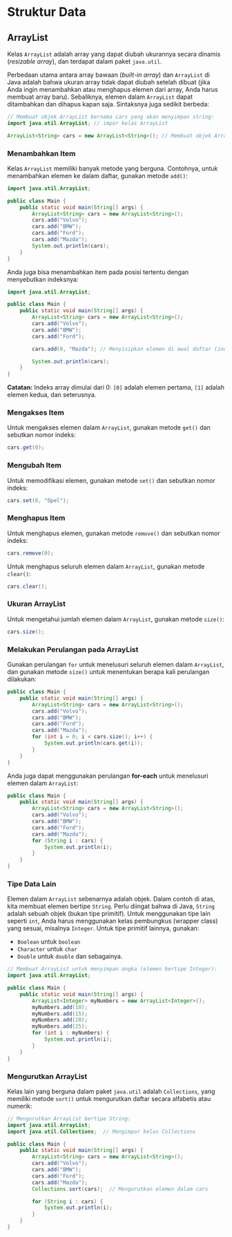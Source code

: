 # Struktur Data

## ArrayList

Kelas `ArrayList` adalah array yang dapat diubah ukurannya secara dinamis (*resizable array*), dan terdapat dalam paket `java.util`.

Perbedaan utama antara array bawaan (*built-in array*) dan `ArrayList` di Java adalah bahwa ukuran array tidak dapat diubah setelah dibuat (jika Anda ingin menambahkan atau menghapus elemen dari array, Anda harus membuat array baru). Sebaliknya, elemen dalam `ArrayList` dapat ditambahkan dan dihapus kapan saja. Sintaksnya juga sedikit berbeda:

```java
// Membuat objek ArrayList bernama cars yang akan menyimpan string:
import java.util.ArrayList; // impor kelas ArrayList

ArrayList<String> cars = new ArrayList<String>(); // Membuat objek ArrayList
```

### Menambahkan Item

Kelas `ArrayList` memiliki banyak metode yang berguna. Contohnya, untuk menambahkan elemen ke dalam daftar, gunakan metode `add()`:

```java
import java.util.ArrayList;

public class Main {
    public static void main(String[] args) {
        ArrayList<String> cars = new ArrayList<String>();
        cars.add("Volvo");
        cars.add("BMW");
        cars.add("Ford");
        cars.add("Mazda");
        System.out.println(cars);
    }
}
```

Anda juga bisa menambahkan item pada posisi tertentu dengan menyebutkan indeksnya:

```java
import java.util.ArrayList;

public class Main {
    public static void main(String[] args) {
        ArrayList<String> cars = new ArrayList<String>();
        cars.add("Volvo");
        cars.add("BMW");
        cars.add("Ford");

        cars.add(0, "Mazda"); // Menyisipkan elemen di awal daftar (indeks 0)

        System.out.println(cars);
    }
}
```

**Catatan:** Indeks array dimulai dari 0: `[0]` adalah elemen pertama, `[1]` adalah elemen kedua, dan seterusnya.

### Mengakses Item

Untuk mengakses elemen dalam `ArrayList`, gunakan metode `get()` dan sebutkan nomor indeks:

```java
cars.get(0);
```

### Mengubah Item

Untuk memodifikasi elemen, gunakan metode `set()` dan sebutkan nomor indeks:

```java
cars.set(0, "Opel");
```

### Menghapus Item

Untuk menghapus elemen, gunakan metode `remove()` dan sebutkan nomor indeks:

```java
cars.remove(0);
```

Untuk menghapus seluruh elemen dalam `ArrayList`, gunakan metode `clear()`:

```java
cars.clear();
```

### Ukuran ArrayList

Untuk mengetahui jumlah elemen dalam `ArrayList`, gunakan metode `size()`:

```java
cars.size();
```

### Melakukan Perulangan pada ArrayList

Gunakan perulangan `for` untuk menelusuri seluruh elemen dalam `ArrayList`, dan gunakan metode `size()` untuk menentukan berapa kali perulangan dilakukan:

```java filename=Main.java
public class Main {
    public static void main(String[] args) {
        ArrayList<String> cars = new ArrayList<String>();
        cars.add("Volvo");
        cars.add("BMW");
        cars.add("Ford");
        cars.add("Mazda");
        for (int i = 0; i < cars.size(); i++) {
            System.out.println(cars.get(i));
        }
    }
}
```

Anda juga dapat menggunakan perulangan **for-each** untuk menelusuri elemen dalam `ArrayList`:

```java filename=Main.java
public class Main {
    public static void main(String[] args) {
        ArrayList<String> cars = new ArrayList<String>();
        cars.add("Volvo");
        cars.add("BMW");
        cars.add("Ford");
        cars.add("Mazda");
        for (String i : cars) {
            System.out.println(i);
        }
    }
}
```

### Tipe Data Lain

Elemen dalam `ArrayList` sebenarnya adalah objek. Dalam contoh di atas, kita membuat elemen bertipe `String`. Perlu diingat bahwa di Java, `String` adalah sebuah objek (bukan tipe primitif). Untuk menggunakan tipe lain seperti `int`, Anda harus menggunakan kelas pembungkus (wrapper class) yang sesuai, misalnya `Integer`. Untuk tipe primitif lainnya, gunakan:
- `Boolean` untuk `boolean`
- `Character` untuk `char`
- `Double` untuk `double`
dan sebagainya.

```java filename=Main.java
// Membuat ArrayList untuk menyimpan angka (elemen bertipe Integer):
import java.util.ArrayList;

public class Main {
    public static void main(String[] args) {
        ArrayList<Integer> myNumbers = new ArrayList<Integer>();
        myNumbers.add(10);
        myNumbers.add(15);
        myNumbers.add(20);
        myNumbers.add(25);
        for (int i : myNumbers) {
            System.out.println(i);
        }
    }
}
```

### Mengurutkan ArrayList

Kelas lain yang berguna dalam paket `java.util` adalah `Collections`, yang memiliki metode `sort()` untuk mengurutkan daftar secara alfabetis atau numerik:

```java filename=Main.java
// Mengurutkan ArrayList bertipe String:
import java.util.ArrayList;
import java.util.Collections;  // Mengimpor kelas Collections

public class Main {
    public static void main(String[] args) {
        ArrayList<String> cars = new ArrayList<String>();
        cars.add("Volvo");
        cars.add("BMW");
        cars.add("Ford");
        cars.add("Mazda");
        Collections.sort(cars);  // Mengurutkan elemen dalam cars

        for (String i : cars) {
            System.out.println(i);
        }
    }
}
```
